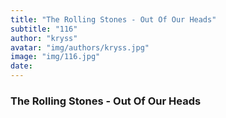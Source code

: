 ```yaml
---
title: "The Rolling Stones - Out Of Our Heads"
subtitle: "116"
author: "kryss"
avatar: "img/authors/kryss.jpg"
image: "img/116.jpg"
date:
---
```


### The Rolling Stones - Out Of Our Heads
